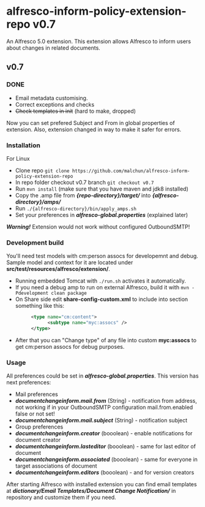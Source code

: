 # alfresco-inform-policy-extension-repo v0.7

An Alfresco 5.0 extension. This extension allows Alfresco to inform users about changes in related documents.

## v0.7
### DONE
* Email metadata customising.
* Correct exceptions and checks
* ~~Check templates in init~~ (hard to make, dropped)

Now you can set prefered Subject and From in global properties of extension. Also, extension changed in way to make it safer for errors.

### Installation
For Linux
* Clone repo `git clone https://github.com/malchun/alfresco-inform-policy-extension-repo`
* In repo folder checkout v0.7 branch `git checkout v0.7`
* Run `mvn install` (make sure that you have maven and jdk8 installed)
* Copy the .amp file from ***{repo-directory}/target/*** into ***{alfresco-directory}/amps/***
* Run `./{alfresco-directory}/bin/apply_amps.sh`
* Set your preferences in ***alfresco-global.properties*** (explained later)

***Warning!*** Extension would not work without configured OutboundSMTP!

### Development build
You'll need test models with cm:person assocs for developemnt and debug. Sample model and context for it are located under **src/test/resources/alfresco/extension/**.
* Running embedded Tomcat with `./run.sh` activates it automatically.
* If you need a debug amp to run on external Alfresco, build it with `mvn -Pdevelopment clean package`
* On Share side edit **share-config-custom.xml** to include into **<types/>** section something like this:
```xml
         <type name="cm:content">
               <subtype name="myc:assocs" />
         </type>
```
* After that you can "Change type" of any file into custom **myc:assocs** to get cm:person assocs for debug purposes.

### Usage
All preferences could be set in ***alfresco-global.properties***. This version has next preferences:
* Mail preferences
 * ***documentchangeinform.mail.from*** (String) - notification from address, not working if in your OutboundSMTP configuration mail.from.enabled false or not set! 
 * ***documentchangeinform.mail.subject*** (String) - notification subject
* Group preferences
 * ***documentchangeinform.creator*** (booolean) - enable notifications for document creator
 * ***documentchangeinform.lasteditor*** (booolean) - same for last editor of document
 * ***documentchangeinform.associated*** (booolean) - same for everyone in target associations of document
 * ***documentchangeinform.editors*** (booolean) - and for version creators

After starting Alfresco with installed extension you can find email templates at ***dictionary/Email Templates/Document Change Notification/*** in repository and customize them if you need.
